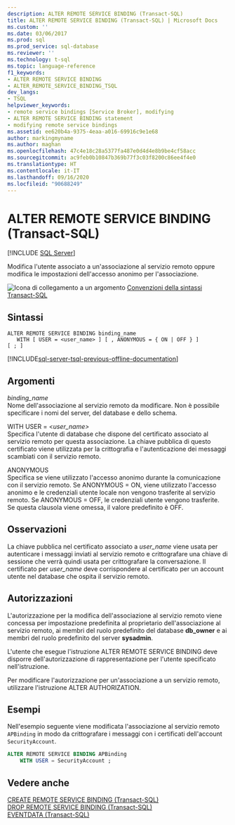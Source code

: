 ```yaml
---
description: ALTER REMOTE SERVICE BINDING (Transact-SQL)
title: ALTER REMOTE SERVICE BINDING (Transact-SQL) | Microsoft Docs
ms.custom: ''
ms.date: 03/06/2017
ms.prod: sql
ms.prod_service: sql-database
ms.reviewer: ''
ms.technology: t-sql
ms.topic: language-reference
f1_keywords:
- ALTER REMOTE SERVICE BINDING
- ALTER_REMOTE_SERVICE_BINDING_TSQL
dev_langs:
- TSQL
helpviewer_keywords:
- remote service bindings [Service Broker], modifying
- ALTER REMOTE SERVICE BINDING statement
- modifying remote service bindings
ms.assetid: ee620b4a-9375-4eaa-a016-69916c9e1e68
author: markingmyname
ms.author: maghan
ms.openlocfilehash: 47c4e18c28a5377fa487e0d4d4e8b9be4cf58acc
ms.sourcegitcommit: ac9feb0b10847b369b77f3c03f8200c86ee4f4e0
ms.translationtype: HT
ms.contentlocale: it-IT
ms.lasthandoff: 09/16/2020
ms.locfileid: "90688249"
---
```

# <a name="alter-remote-service-binding-transact-sql"></a>ALTER REMOTE SERVICE BINDING (Transact-SQL)
[!INCLUDE [SQL Server](../../includes/applies-to-version/sqlserver.md)]

  Modifica l'utente associato a un'associazione al servizio remoto oppure modifica le impostazioni dell'accesso anonimo per l'associazione.  
  
 ![Icona di collegamento a un argomento](../../database-engine/configure-windows/media/topic-link.gif "Icona di collegamento a un argomento") [Convenzioni della sintassi Transact-SQL](../../t-sql/language-elements/transact-sql-syntax-conventions-transact-sql.md)  
  
## <a name="syntax"></a>Sintassi  
  
```syntaxsql
ALTER REMOTE SERVICE BINDING binding_name   
   WITH [ USER = <user_name> ] [ , ANONYMOUS = { ON | OFF } ]   
[ ; ]  
```  
  

[!INCLUDE[sql-server-tsql-previous-offline-documentation](../../includes/sql-server-tsql-previous-offline-documentation.md)]

## <a name="arguments"></a>Argomenti
 *binding_name*  
 Nome dell'associazione al servizio remoto da modificare. Non è possibile specificare i nomi del server, del database e dello schema.  
  
 WITH USER = \<*user_name>*  
 Specifica l'utente di database che dispone del certificato associato al servizio remoto per questa associazione. La chiave pubblica di questo certificato viene utilizzata per la crittografia e l'autenticazione dei messaggi scambiati con il servizio remoto.  
  
 ANONYMOUS  
 Specifica se viene utilizzato l'accesso anonimo durante la comunicazione con il servizio remoto. Se ANONYMOUS = ON, viene utilizzato l'accesso anonimo e le credenziali utente locale non vengono trasferite al servizio remoto. Se ANONYMOUS = OFF, le credenziali utente vengono trasferite. Se questa clausola viene omessa, il valore predefinito è OFF.  
  
## <a name="remarks"></a>Osservazioni  
 La chiave pubblica nel certificato associato a *user_name* viene usata per autenticare i messaggi inviati al servizio remoto e crittografare una chiave di sessione che verrà quindi usata per crittografare la conversazione. Il certificato per *user_name* deve corrispondere al certificato per un account utente nel database che ospita il servizio remoto.  
  
## <a name="permissions"></a>Autorizzazioni  
 L'autorizzazione per la modifica dell'associazione al servizio remoto viene concessa per impostazione predefinita al proprietario dell'associazione al servizio remoto, ai membri del ruolo predefinito del database **db_owner** e ai membri del ruolo predefinito del server **sysadmin**.  
  
 L'utente che esegue l'istruzione ALTER REMOTE SERVICE BINDING deve disporre dell'autorizzazione di rappresentazione per l'utente specificato nell'istruzione.  
  
 Per modificare l'autorizzazione per un'associazione a un servizio remoto, utilizzare l'istruzione ALTER AUTHORIZATION.  
  
## <a name="examples"></a>Esempi  
 Nell'esempio seguente viene modificata l'associazione al servizio remoto `APBinding` in modo da crittografare i messaggi con i certificati dell'account `SecurityAccount`.  
  
```sql  
ALTER REMOTE SERVICE BINDING APBinding  
    WITH USER = SecurityAccount ;  
```  
  
## <a name="see-also"></a>Vedere anche  
 [CREATE REMOTE SERVICE BINDING &#40;Transact-SQL&#41;](../../t-sql/statements/create-remote-service-binding-transact-sql.md)   
 [DROP REMOTE SERVICE BINDING &#40;Transact-SQL&#41;](../../t-sql/statements/drop-remote-service-binding-transact-sql.md)   
 [EVENTDATA &#40;Transact-SQL&#41;](../../t-sql/functions/eventdata-transact-sql.md)  
  
  
